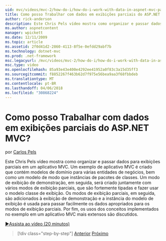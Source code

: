 ```yaml
---
uid: mvc/videos/mvc-2/how-do-i/how-do-i-work-with-data-in-aspnet-mvc-partial-views
title: Como posso Trabalhar com dados em exibições parciais do ASP.NET MVC? | Microsoft Docs
author: rick-anderson
description: Este Chris Pels vídeo mostra como organizar e passar dados para exibições parciais em um aplicativo MVC. Um exemplo de aplicativo MVC é criado que contém o domínio...
ms.author: aspnetcontent
manager: wpickett
ms.date: 12/11/2009
ms.topic: article
ms.assetid: 2f0d41d2-2860-4113-8f5e-0efdd29abf7b
ms.technology: dotnet-mvc
ms.prod: .net-framework
msc.legacyurl: /mvc/videos/mvc-2/how-do-i/how-do-i-work-with-data-in-aspnet-mvc-partial-views
msc.type: video
ms.openlocfilehash: 85a93e43e400e4292ee41952a0f83c3a15d35ff3
ms.sourcegitcommit: f8852267f463b62d7f975e56bea9aa3f68fbbdeb
ms.translationtype: MT
ms.contentlocale: pt-BR
ms.lasthandoff: 04/06/2018
ms.locfileid: "30868224"
---
```

<a name="how-do-i-work-with-data-in-aspnet-mvc-partial-views"></a>Como posso Trabalhar com dados em exibições parciais do ASP.NET MVC?
====================
por [Carlos Pels](https://twitter.com/chrispels)

Este Chris Pels vídeo mostra como organizar e passar dados para exibições parciais em um aplicativo MVC. Um exemplo de aplicativo MVC é criado que contém modelos de domínio para várias entidades de negócios, bem como um modelo de modo que instâncias de pacotes de classes. Um modo de exibição de demonstração, em seguida, será criado juntamente com vários modos de exibição parciais, que são fortemente tipadas e fazer usar o modelo classe de exibição. Os modos de exibição parciais, em seguida, são adicionados à exibição de demonstração e a instância do modelo de exibição é usada para passar facilmente os dados apropriados para os modos de exibição parciais. Por fim, os usos dos conceitos implementados no exemplo em um aplicativo MVC mais extensos são discutidos.

[&#9654;Assista ao vídeo (20 minutos)](https://channel9.msdn.com/Blogs/ASP-NET-Site-Videos/how-do-i-work-with-data-in-aspnet-mvc-partial-views)

> [!div class="step-by-step"]
> [Anterior](how-do-i-return-json-formatted-data-for-an-ajax-call-in-an-aspnet-mvc-web-application.md)
> [Próximo](how-do-i-implement-view-models-to-manage-data-for-aspnet-mvc-views.md)
